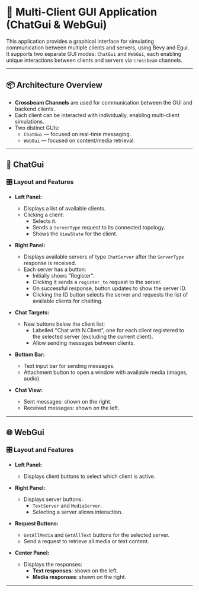 # 🧠 Multi-Client GUI Application (ChatGui & WebGui)

This application provides a graphical interface for simulating communication between multiple clients and servers, using Bevy and Egui. It supports two separate GUI modes: `ChatGui` and `WebGui`, each enabling unique interactions between clients and servers via `crossbeam` channels.

---

## 📦 Architecture Overview

- **Crossbeam Channels** are used for communication between the GUI and backend clients.
- Each client can be interacted with individually, enabling multi-client simulations.
- Two distinct GUIs:
  - `ChatGui` — focused on real-time messaging.
  - `WebGui` — focused on content/media retrieval.

---

## 💬 ChatGui

### 🎛 Layout and Features

- **Left Panel:**
  - Displays a list of available clients.
  - Clicking a client:
    - Selects it.
    - Sends a `ServerType` request to its connected topology.
    - Shows the `ViewState` for the client.
  
- **Right Panel:**
  - Displays available servers of type `ChatServer` after the `ServerType` response is received.
  - Each server has a button:
    - Initially shows "Register".
    - Clicking it sends a `register_to` request to the server.
    - On successful response, button updates to show the server ID.
    - Clicking the ID button selects the server and requests the list of available clients for chatting.

- **Chat Targets:**
  - New buttons below the client list:
    - Labelled "Chat with N.Client", one for each client registered to the selected server (excluding the current client).
    - Allow sending messages between clients.

- **Bottom Bar:**
  - Text input bar for sending messages.
  - Attachment button to open a window with available media (images, audio).
  
- **Chat View:**
  - Sent messages: shown on the right.
  - Received messages: shown on the left.

---

## 🌐 WebGui

### 🎛 Layout and Features

- **Left Panel:**
  - Displays client buttons to select which client is active.

- **Right Panel:**
  - Displays server buttons:
    - `TextServer` and `MediaServer`.
    - Selecting a server allows interaction.

- **Request Buttons:**
  - `GetAllMedia` and `GetAllText` buttons for the selected server.
  - Send a request to retrieve all media or text content.

- **Center Panel:**
  - Displays the responses:
    - **Text responses**: shown on the left.
    - **Media responses**: shown on the right.

---


